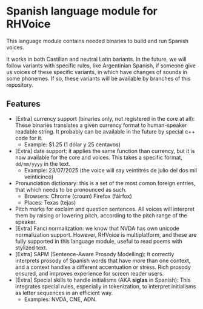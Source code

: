 # Spanish language module for RHVoice

This language module contains needed binaries to build and run Spanish voices.

It works in both Castilian and neutral Latin bariants. In the future, we will follow variants with specific rules, like Argentinian Spanish, if someone give us voices of these specific variants, in which have changes of sounds in some phonemes.
If so, these variants will be available by branches of this repository.

## Features

- [Extra] currency support (binaries only, not registered in the core at all): These binaries translates a given currency format to human-speaker readable string. It probably can be available in the future by special c++ code for it.
  - Example: $1.25 (1 dólar y 25 centavos)
- [Extra] date support: it applies the same function than currency, but it is now available for the core and voices. This takes a specific format, `dd/mm/yyyy` in the text.
  - Example: 23/07/2025 (the voice will say veintitrés de julio del dos mil veinticinco)
- Pronunciation dictionary: this is a set of the most comon foreign entries, that which needs to be pronounced as such.
  - Browsers: Chrome (croum) Firefox (fáirfox)
  - Places: Texas (tejas)
- Pitch marks for exclaim and question sentences. All voices will interpret them by raising or lowering pitch, according to the pitch range of the speaker.
- [Extra] Fanci normalization: we know that NVDA has own unicode normalization support. However, RHVoice is multiplatform, and these are fully supported in this language module, useful to read poems with stylized text.
- [Extra] SAPM (Sentence-Aware Prosody Modelling): It correctly interprets prosody of Spanish words that have more than one context, and a context handles a different accentuation or stress. Rich prosody ensured, and improves experience for screen reader users.
- [Extra] Special skills to handle initialisms (AKA **siglas** in Spanish): This integrates special rules, especially in tokenization, to interpret initialisms as letter sequences in an efficient way.
  - Examples: NVDA, CNE, ADN.
